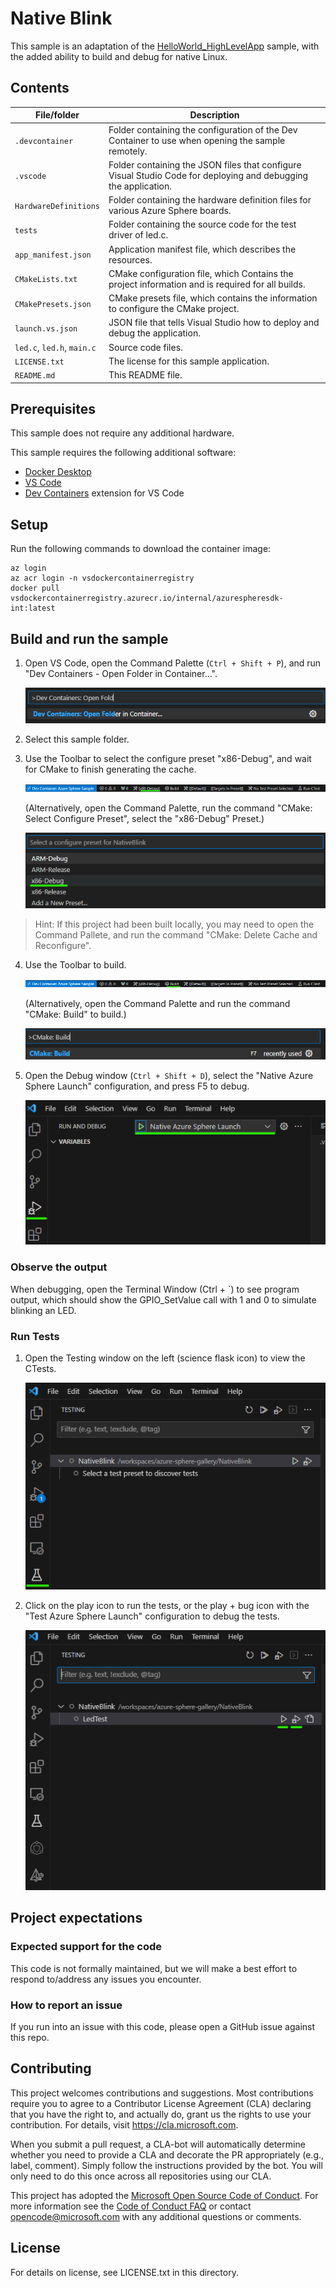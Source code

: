 # Native Blink

This sample is an adaptation of the [HelloWorld_HighLevelApp](https://github.com/Azure/azure-sphere-samples/tree/main/Samples/HelloWorld/HelloWorld_HighLevelApp) sample, with the added ability to build and debug for native Linux.

## Contents

| File/folder                | Description |
|----------------------------|-------------|
| `.devcontainer`            | Folder containing the configuration of the Dev Container to use when opening the sample remotely. |
| `.vscode`                  | Folder containing the JSON files that configure Visual Studio Code for deploying and debugging the application. |
| `HardwareDefinitions`      | Folder containing the hardware definition files for various Azure Sphere boards. |
| `tests`                    | Folder containing the source code for the test driver of led.c. |
| `app_manifest.json`        | Application manifest file, which describes the resources. |
| `CMakeLists.txt`           | CMake configuration file, which Contains the project information and is required for all builds. |
| `CMakePresets.json`        | CMake presets file, which contains the information to configure the CMake project. |
| `launch.vs.json`           | JSON file that tells Visual Studio how to deploy and debug the application. |
| `led.c`, `led.h`, `main.c` | Source code files. |
| `LICENSE.txt`              | The license for this sample application. |
| `README.md`                | This README file. |

## Prerequisites

This sample does not require any additional hardware.

This sample requires the following additional software:
- [Docker Desktop](https://www.docker.com/products/docker-desktop/)
- [VS Code](https://code.visualstudio.com/download)
- [Dev Containers](https://marketplace.visualstudio.com/items?itemName=ms-vscode-remote.remote-containers) extension for VS Code

## Setup

Run the following commands to download the container image:
```
az login
az acr login -n vsdockercontainerregistry
docker pull vsdockercontainerregistry.azurecr.io/internal/azurespheresdk-int:latest
```

## Build and run the sample

1. Open VS Code, open the Command Palette (`Ctrl + Shift + P`), and run "Dev Containers - Open Folder in Container...".

    ![Screenshot that shows how to run command to open folder in dev container.](.media/devcontainers_openfolder.png)

2. Select this sample folder.

3. Use the Toolbar to select the configure preset "x86-Debug", and wait for CMake to finish generating the cache.

    ![Screenshot that shows how to select config preset from Toolbar.](.media/select_config_preset_toolbar.png)

    (Alternatively, open the Command Palette, run the command "CMake: Select Configure Preset", select the "x86-Debug" Preset.)

    ![Screenshot that shows how to select config preset from the Command Palette.](.media/select_config_preset_command_palette.png)

> Hint: 
If this project had been built locally, you may need to open the Command Pallete, and run the command "CMake: Delete Cache and Reconfigure".

4. Use the Toolbar to build.

    ![Screenshot that shows how to build using Toolbar.](.media/build_toolbar.png)

    (Alternatively, open the Command Palette and run the command "CMake: Build" to build.)

    ![Screenshot that shows how to build using the Command Palette.](.media/build_command_palette.png)

5. Open the Debug window (`Ctrl + Shift + D`), select the "Native Azure Sphere Launch" configuration, and press F5 to debug.

    ![Screenshot that shows how to debug.](.media/debug.png)

### Observe the output

When debugging, open the Terminal Window (Ctrl + `) to see program output, which should show the GPIO_SetValue call with 1 and 0 to simulate blinking an LED.

### Run Tests

1. Open the Testing window on the left (science flask icon) to view the CTests.

    ![Screenshot that shows how to view the CTests.](.media/view_ctests.png)

2. Click on the play icon to run the tests, or the play + bug icon with the "Test Azure Sphere Launch" configuration to debug the tests.

    ![Screenshot that shows how to run the CTests.](.media/run_ctests.png)

## Project expectations

### Expected support for the code

This code is not formally maintained, but we will make a best effort to respond to/address any issues you encounter.

### How to report an issue

If you run into an issue with this code, please open a GitHub issue against this repo.

## Contributing

This project welcomes contributions and suggestions. Most contributions require you to
agree to a Contributor License Agreement (CLA) declaring that you have the right to,
and actually do, grant us the rights to use your contribution. For details, visit
https://cla.microsoft.com.

When you submit a pull request, a CLA-bot will automatically determine whether you need
to provide a CLA and decorate the PR appropriately (e.g., label, comment). Simply follow the
instructions provided by the bot. You will only need to do this once across all repositories using our CLA.

This project has adopted the [Microsoft Open Source Code of Conduct](https://opensource.microsoft.com/codeofconduct/).
For more information see the [Code of Conduct FAQ](https://opensource.microsoft.com/codeofconduct/faq/)
or contact [opencode@microsoft.com](mailto:opencode@microsoft.com) with any additional questions or comments.

## License

For details on license, see LICENSE.txt in this directory.
